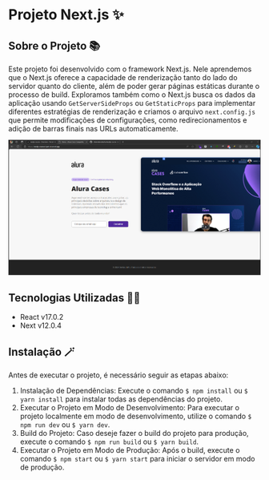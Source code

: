 # Projeto Next.js ✨

## Sobre o Projeto 📚

Este projeto foi desenvolvido  com o framework Next.js. Nele aprendemos que o Next.js oferece a capacidade de renderização tanto do lado do servidor quanto do cliente, além de poder gerar páginas estáticas durante o processo de build. 
Exploramos também como o Next.js busca os dados da aplicação usando `GetServerSideProps` ou `GetStaticProps` para implementar diferentes estratégias de renderização e criamos o arquivo `next.config.js` que permite modificações de configurações, como redirecionamentos e adição de barras finais nas URLs automaticamente.

![Imagem do projeto](./public/images/imagem_projeto.png)

## Tecnologias Utilizadas 🧙‍♂️

- React v17.0.2
- Next v12.0.4

## Instalação 🪄

Antes de executar o projeto, é necessário seguir as etapas abaixo:

1. Instalação de Dependências: Execute o comando `$ npm install` ou `$ yarn install` para instalar todas as dependências do projeto.
2. Executar o Projeto em Modo de Desenvolvimento: Para executar o projeto localmente em modo de desenvolvimento, utilize o comando `$ npm run dev` ou `$ yarn dev`.
3. Build do Projeto: Caso deseje fazer o build do projeto para produção, execute o comando `$ npm run build` ou `$ yarn build`.
4. Executar o Projeto em Modo de Produção: Após o build, execute o comando `$ npm start` ou `$ yarn start` para iniciar o servidor em modo de produção.